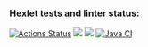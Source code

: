 ### Hexlet tests and linter status:
[![Actions Status](https://github.com/DrAculaJD/java-project-78/workflows/hexlet-check/badge.svg)](https://github.com/DrAculaJD/java-project-78/actions)
<a href="https://codeclimate.com/github/DrAculaJD/java-project-78/maintainability"><img src="https://api.codeclimate.com/v1/badges/a9427900f4efb76acb7a/maintainability" /></a>
<a href="https://codeclimate.com/github/DrAculaJD/java-project-78/test_coverage"><img src="https://api.codeclimate.com/v1/badges/a9427900f4efb76acb7a/test_coverage" /></a>
[![Java CI](https://github.com/DrAculaJD/java-project-78/actions/workflows/main.yml/badge.svg)](https://github.com/DrAculaJD/java-project-78/actions/workflows/main.yml)
